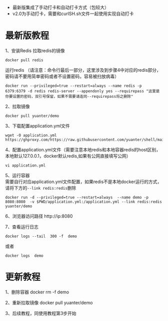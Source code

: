 * 最新版集成了手动打卡和自动打卡方式（包较大）
* v2.0为手动打卡，需要和curlSH.sh文件一起使用实现自动打卡

# 最新版教程
1、安装Redis
拉取redis的镜像 
```
docker pull redis  
```

运行redis （请注意：命令行最后一部分，这里涉及到步骤4中对应的redis部分，密码请不要用简单密码或者不设置密码，容易被扫放病毒）
```
docker run --privileged=true --restart=always --name redis -p 6379:6379 -d redis redis-server --appendonly yes --requirepass "这里是你要设置的密码，双引号保留，如果不需要请连同--requirepass将之删除"
```

2、拉取镜像
```
docker pull yuanter/demo
```

3、下载配置application.yml文件
```
wget -O application.yml https://ghproxy.com/https://raw.githubusercontent.com/yuanter/shell/main/demo/application.yml
```

4、配置application.yml文件（需要注意本地redis和本地容器redis的host区别，本地默认127.0.0.1，docker默认redis,如果有公网直接填写公网）
```
vi application.yml
```

5、运行容器  
需要自行对应application.yml文件配置，如果redis不是本地docker运行的方式，请将下方的```--link redis:redis```删除  
```
docker run -d --privileged=true --restart=always  --name demo -p 8080:8080  -v $PWD/application.yml:/application.yml --link redis:redis yuanter/demo
```

6、浏览器访问路径
http://ip:8080


7、查看运行日志
```
docker logs --tail  300 -f  demo
```
或者
```
docker logs  demo
```

# 更新教程
1、删除容器
docker rm -f  demo

2、重新拉取镜像
docker pull yuanter/demo

3、后续教程，同使用教程第3步开始  
